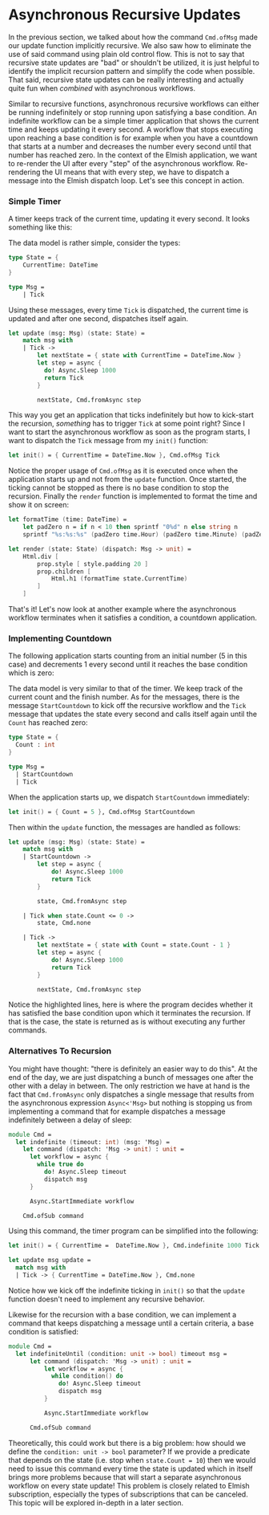 # Asynchronous Recursive Updates

In the previous section, we talked about how the command `Cmd.ofMsg` made our update function implicitly recursive. We also saw how to eliminate the use of said command using plain old control flow. This is not to say that recursive state updates are "bad" or shouldn't be utilized, it is just helpful to identify the implicit recursion pattern and simplify the code when possible. That said, recursive state updates can be really interesting and actually quite fun when *combined* with asynchronous workflows.

Similar to recursive functions, asynchronous recursive workflows can either be running indefinitely or stop running upon satisfying a base condition. An indefinite workflow can be a simple timer application that shows the current time and keeps updating it every second. A workflow that stops executing upon reaching a base condition is for example when you have a countdown that starts at a number and decreases the number every second until that number has reached zero. In the context of the Elmish application, we want to re-render the UI after every "step" of the asynchronous workflow. Re-rendering the UI means that with every step, we have to dispatch a message into the Elmish dispatch loop. Let's see this concept in action.

### Simple Timer

A timer keeps track of the current time, updating it every second. It looks something like this:

<div style="width:100%">
  <div style="margin: 0 auto; width:75%;">
    <resolved-image source="/images/commands/async-timer.gif" />
  </div>
</div>

The data model is rather simple, consider the types:
```fsharp
type State = {
    CurrentTime: DateTime
}

type Msg =
    | Tick
```
Using these messages, every time `Tick` is dispatched, the current time is updated and after one second, dispatches itself again.
```fsharp
let update (msg: Msg) (state: State) =
    match msg with
    | Tick ->
        let nextState = { state with CurrentTime = DateTime.Now }
        let step = async {
          do! Async.Sleep 1000
          return Tick
        }

        nextState, Cmd.fromAsync step
```
This way you get an application that ticks indefinitely but how to kick-start the recursion, *something* has to trigger `Tick` at some point right? Since I want to start the asynchronous workflow as soon as the program starts, I want to dispatch the `Tick` message from my `init()` function:
```fsharp
let init() = { CurrentTime = DateTime.Now }, Cmd.ofMsg Tick
```
Notice the proper usage of `Cmd.ofMsg` as it is executed once when the application starts up and not from the `update` function. Once started, the ticking cannot be stopped as there is no base condition to stop the recursion. Finally the `render` function is implemented to format the time and show it on screen:
```fsharp
let formatTime (time: DateTime) =
    let padZero n = if n < 10 then sprintf "0%d" n else string n
    sprintf "%s:%s:%s" (padZero time.Hour) (padZero time.Minute) (padZero time.Second)

let render (state: State) (dispatch: Msg -> unit) =
    Html.div [
        prop.style [ style.padding 20 ]
        prop.children [
            Html.h1 (formatTime state.CurrentTime)
        ]
    ]
```
That's it! Let's now look at another example where the asynchronous workflow terminates when it satisfies a condition, a countdown application.

### Implementing Countdown

The following application starts counting from an initial number (5 in this case) and decrements 1 every second until it reaches the base condition which is zero:

<div style="width:100%">
  <div style="margin: 0 auto; width:75%;">
    <resolved-image source="/images/commands/countdown.gif" />
  </div>
</div>

The data model is very similar to that of the timer. We keep track of the current count and the finish number. As for the messages, there is the message `StartCountdown` to kick off the recursive workflow and the `Tick` message that updates the state every second and calls itself again until the `Count` has reached zero:
```fsharp
type State = {
  Count : int
}

type Msg =
  | StartCountdown
  | Tick
```
When the application starts up, we dispatch `StartCountdown` immediately:
```fsharp
let init() = { Count = 5 }, Cmd.ofMsg StartCountdown
```
Then within the `update` function, the messages are handled as follows:
```fsharp { highlight: [11, 12] }
let update (msg: Msg) (state: State) =
    match msg with
    | StartCountdown ->
        let step = async {
            do! Async.Sleep 1000
            return Tick
        }

        state, Cmd.fromAsync step

    | Tick when state.Count <= 0 ->
        state, Cmd.none

    | Tick ->
        let nextState = { state with Count = state.Count - 1 }
        let step = async {
            do! Async.Sleep 1000
            return Tick
        }

        nextState, Cmd.fromAsync step
```
Notice the highlighted lines, here is where the program decides whether it has satisfied the base condition upon which it terminates the recursion. If that is the case, the state is returned as is without executing any further commands.

### Alternatives To Recursion

You might have thought: "there is definitely an easier way to do this". At the end of the day, we are just dispatching a bunch of messages one after the other with a delay in between. The only restriction we have at hand is the fact that `Cmd.fromAsync` only dispatches a single message that results from the asynchronous expression `Async<'Msg>` but nothing is stopping us from implementing a command that for example dispatches a message indefinitely between a delay of sleep:
```fsharp
module Cmd =
  let indefinite (timeout: int) (msg: 'Msg) =
    let command (dispatch: 'Msg -> unit) : unit =
      let workflow = async {
        while true do
          do! Async.Sleep timeout
          dispatch msg
      }

      Async.StartImmediate workflow

    Cmd.ofSub command
```
Using this command, the timer program can be simplified into the following:
```fsharp {highlight: [1]}
let init() = { CurrentTime =  DateTime.Now }, Cmd.indefinite 1000 Tick

let update msg update =
  match msg with
  | Tick -> { CurrentTime = DateTime.Now }, Cmd.none
```
Notice how we kick off the indefinite ticking in `init()` so that the `update` function doesn't need to implement any recursive behavior.

Likewise for the recursion with a base condition, we can implement a command that keeps dispatching a message until a certain criteria, a base condition is satisfied:
```fsharp
module Cmd =
  let indefiniteUntil (condition: unit -> bool) timeout msg =
      let command (dispatch: 'Msg -> unit) : unit =
          let workflow = async {
            while condition() do
              do! Async.Sleep timeout
              dispatch msg
          }

          Async.StartImmediate workflow

      Cmd.ofSub command
```
Theoretically, this could work but there is a big problem: how should we define the `condition: unit -> bool` parameter? If we provide a predicate that depends on the state (i.e. stop when `state.Count = 10`) then we would need to issue this command every time the state is updated which in itself brings more problems because that will start a separate asynchronous workflow on every state update! This problem is closely related to Elmish subscription, especially the types of subscriptions that can be canceled. This topic will be explored in-depth in a later section.